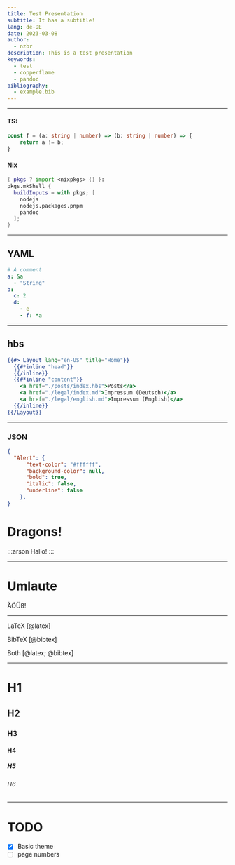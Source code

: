 ```yaml
---
title: Test Presentation
subtitle: It has a subtitle!
lang: de-DE
date: 2023-03-08
author:
  - nzbr
description: This is a test presentation
keywords:
  - test
  - copperflame
  - pandoc
bibliography:
  - example.bib
---
```


---

#### TS:
```typescript
const f = (a: string | number) => (b: string | number) => {
    return a != b;
}
```
#### Nix
```nix
{ pkgs ? import <nixpkgs> {} }:
pkgs.mkShell {
  buildInputs = with pkgs; [
    nodejs
    nodejs.packages.pnpm
    pandoc
  ];
}
```

---

## YAML

```yaml
# A comment
a: &a
  - "String"
b:
  c: 2
  d:
    - e
    - f: *a
```

---

## hbs

```hbs
{{#> Layout lang="en-US" title="Home"}}
  {{#*inline "head"}}
  {{/inline}}
  {{#*inline "content"}}
    <a href="./posts/index.hbs">Posts</a>
    <a href="./legal/index.md">Impressum (Deutsch)</a>
    <a href="./legal/english.md">Impressum (English)</a>
  {{/inline}}
{{/Layout}}
```

---

### JSON

```json
{
  "Alert": {
      "text-color": "#ffffff",
      "background-color": null,
      "bold": true,
      "italic": false,
      "underline": false
    },
}
```

# Dragons!

:::arson
Hallo!
:::

---

# Umlaute

ÄÖÜß!

---

LaTeX [@latex]

BibTeX [@bibtex]

Both [@latex; @bibtex]

---

# H1

## H2

### H3

#### H4

##### H5

###### H6

---

# TODO

- [x] Basic theme
- [ ] page numbers
